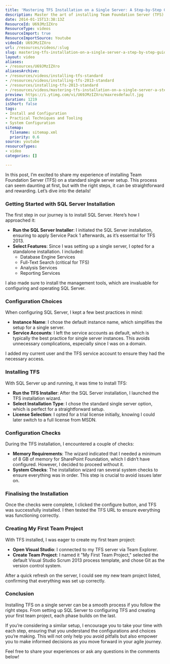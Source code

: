 ```yaml
---
title: 'Mastering TFS Installation on a Single Server: A Step-by-Step Guide for Beginners'
description: Master the art of installing Team Foundation Server (TFS) on a single server with my step-by-step guide. Simplify your setup and kickstart your agile journey today!
date: 2014-01-15T13:38:13Z
ResourceId: U69JMzIZXro
ResourceType: videos
ResourceImport: true
ResourceImportSource: Youtube
videoId: U69JMzIZXro
url: /resources/videos/:slug
slug: mastering-tfs-installation-on-a-single-server-a-step-by-step-guide-for-beginners
layout: video
aliases:
- /resources/U69JMzIZXro
aliasesArchive:
- /resources/videos/installing-tfs-standard
- /resources/videos/installing-tfs-2013-standard
- /resources/installing-tfs-2013-standard
- /resources/videos/mastering-tfs-installation-on-a-single-server-a-step-by-step-guide-for-beginners
preview: https://i.ytimg.com/vi/U69JMzIZXro/maxresdefault.jpg
duration: 1219
isShort: false
tags:
- Install and Configuration
- Practical Techniques and Tooling
- System Configuration
sitemap:
  filename: sitemap.xml
  priority: 0.6
source: youtube
resourceTypes:
- video
categories: []

---
```

In this post, I’m excited to share my experience of installing Team Foundation Server (TFS) on a standard single server setup. This process can seem daunting at first, but with the right steps, it can be straightforward and rewarding. Let’s dive into the details!

### Getting Started with SQL Server Installation

The first step in our journey is to install SQL Server. Here’s how I approached it:

- **Run the SQL Server Installer**: I initiated the SQL Server installation, ensuring to apply Service Pack 1 afterwards, as it’s essential for TFS 2013.
- **Select Features**: Since I was setting up a single server, I opted for a standalone installation. I included:
  - Database Engine Services
  - Full-Text Search (critical for TFS)
  - Analysis Services
  - Reporting Services

I also made sure to install the management tools, which are invaluable for configuring and operating SQL Server.

### Configuration Choices

When configuring SQL Server, I kept a few best practices in mind:

- **Instance Name**: I chose the default instance name, which simplifies the setup for a single server.
- **Service Accounts**: I left the service accounts as default, which is typically the best practice for single server instances. This avoids unnecessary complications, especially since I was on a domain.

I added my current user and the TFS service account to ensure they had the necessary access. 

### Installing TFS

With SQL Server up and running, it was time to install TFS:

- **Run the TFS Installer**: After the SQL Server installation, I launched the TFS installation wizard.
- **Select Installation Type**: I chose the standard single server option, which is perfect for a straightforward setup.
- **License Selection**: I opted for a trial license initially, knowing I could later switch to a full license from MSDN.

### Configuration Checks

During the TFS installation, I encountered a couple of checks:

- **Memory Requirements**: The wizard indicated that I needed a minimum of 8 GB of memory for SharePoint Foundation, which I didn’t have configured. However, I decided to proceed without it.
- **System Checks**: The installation wizard ran several system checks to ensure everything was in order. This step is crucial to avoid issues later on.

### Finalising the Installation

Once the checks were complete, I clicked the configure button, and TFS was successfully installed. I then tested the TFS URL to ensure everything was functioning correctly. 

### Creating My First Team Project

With TFS installed, I was eager to create my first team project:

- **Open Visual Studio**: I connected to my TFS server via Team Explorer.
- **Create Team Project**: I named it "My First Team Project," selected the default Visual Studio Scrum 2013 process template, and chose Git as the version control system.

After a quick refresh on the server, I could see my new team project listed, confirming that everything was set up correctly.

### Conclusion

Installing TFS on a single server can be a smooth process if you follow the right steps. From setting up SQL Server to configuring TFS and creating your first team project, each phase builds on the last. 

If you’re considering a similar setup, I encourage you to take your time with each step, ensuring that you understand the configurations and choices you’re making. This will not only help you avoid pitfalls but also empower you to make informed decisions as you move forward in your agile journey.

Feel free to share your experiences or ask any questions in the comments below!
